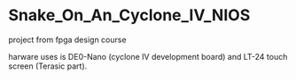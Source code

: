 # Snake_On_An_Cyclone_IV_NIOS
project from fpga design course

harware uses is DE0-Nano (cyclone IV development board) and LT-24 touch screen (Terasic part).
